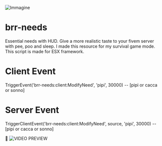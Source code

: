 ![Immagine](https://r2.fivemanage.com/U0ult3ptgFxO6kTpmb6mn/brr-needs.png)

# brr-needs
Essential needs with HUD. Give a more realistic taste to your fivem server with pee, poo and sleep. I made this resource for my survival game mode. This script is made for ESX framework.

# Client Event
TriggerEvent('brr-needs:client:ModifyNeed', 'pipi', 30000) -- [pipi or cacca or sonno]

# Server Event
TriggerClientEvent('brr-needs:client:ModifyNeed', source, 'pipi', 30000) -- [pipi or cacca or sonno]

🎥 ![VIDEO PREVIEW](https://www.youtube.com/watch?v=uJ1kJWPaXWw)
